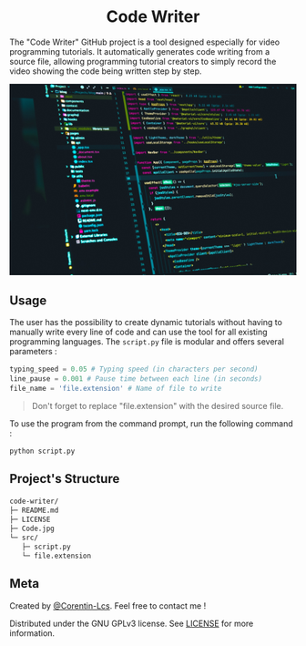 <h1 align="center">Code Writer</h1>

The "Code Writer" GitHub project is a tool designed especially for video programming tutorials. It automatically generates code writing from a source file, allowing programming tutorial creators to simply record the video showing the code being written step by step.

<p align="center">
  <img src="https://github.com/Corentin-Lcs/code-writer/blob/main/Code.jpg" alt="Code.jpg"/>
</p>

## Usage

The user has the possibility to create dynamic tutorials without having to manually write every line of code and can use the tool for all existing programming languages. The `script.py` file is modular and offers several parameters :

```py
typing_speed = 0.05 # Typing speed (in characters per second)
line_pause = 0.001 # Pause time between each line (in seconds)
file_name = 'file.extension' # Name of file to write
```

> Don't forget to replace "file.extension" with the desired source file.

To use the program from the command prompt, run the following command :

```
python script.py
```

## Project's Structure

```
code-writer/
├─ README.md
├─ LICENSE
├─ Code.jpg
└─ src/
   ├─ script.py
   └─ file.extension
```

## Meta

Created by [@Corentin-Lcs](https://github.com/Corentin-Lcs). Feel free to contact me !

Distributed under the GNU GPLv3 license. See [LICENSE](https://github.com/Corentin-Lcs/code-writer/blob/main/LICENSE) for more information.
